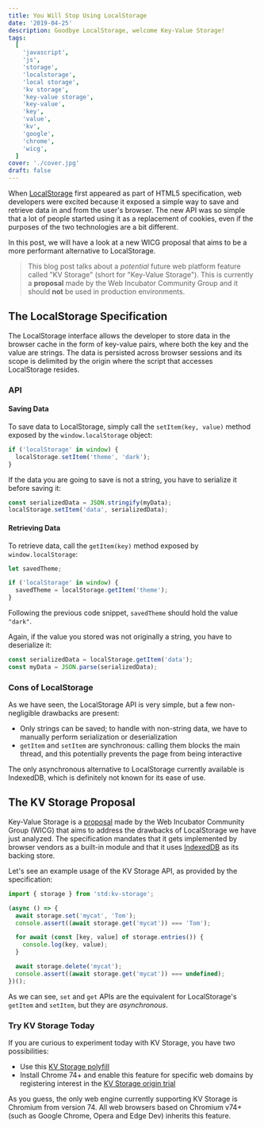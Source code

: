 ```yaml
---
title: You Will Stop Using LocalStorage
date: '2019-04-25'
description: Goodbye LocalStorage, welcome Key-Value Storage!
tags:
  [
    'javascript',
    'js',
    'storage',
    'localstorage',
    'local storage',
    'kv storage',
    'key-value storage',
    'key-value',
    'key',
    'value',
    'kv',
    'google',
    'chrome',
    'wicg',
  ]
cover: './cover.jpg'
draft: false
---
```


When [LocalStorage](https://html.spec.whatwg.org/multipage/webstorage.html#the-localstorage-attribute) first appeared as part of HTML5 specification, web developers were excited because it exposed a simple way to save and retrieve data in and from the user's browser. The new API was so simple that a lot of people started using it as a replacement of cookies, even if the purposes of the two technologies are a bit different.

In this post, we will have a look at a new WICG proposal that aims to be a more performant alternative to LocalStorage.

> This blog post talks about a _potential_ future web platform feature called "KV Storage" (short for "Key-Value Storage"). This is currently a **proposal** made by the Web Incubator Community Group and it should **not** be used in production environments.

## The LocalStorage Specification

The LocalStorage interface allows the developer to store data in the browser cache in the form of key-value pairs, where both the key and the value are strings. The data is persisted across browser sessions and its scope is delimited by the origin where the script that accesses LocalStorage resides.

### API

#### Saving Data

To save data to LocalStorage, simply call the `setItem(key, value)` method exposed by the `window.localStorage` object:

```javascript
if ('localStorage' in window) {
  localStorage.setItem('theme', 'dark');
}
```

If the data you are going to save is not a string, you have to serialize it before saving it:

```javascript
const serializedData = JSON.stringify(myData);
localStorage.setItem('data', serializedData);
```

#### Retrieving Data

To retrieve data, call the `getItem(key)` method exposed by `window.localStorage`:

```javascript
let savedTheme;

if ('localStorage' in window) {
  savedTheme = localStorage.getItem('theme');
}
```

Following the previous code snippet, `savedTheme` should hold the value `"dark"`.

Again, if the value you stored was not originally a string, you have to deserialize it:

```javascript
const serializedData = localStorage.getItem('data');
const myData = JSON.parse(serializedData);
```

### Cons of LocalStorage

As we have seen, the LocalStorage API is very simple, but a few non-negligible drawbacks are present:

- Only strings can be saved; to handle with non-string data, we have to manually perform serialization or deserialization
- `getItem` and `setItem` are synchronous: calling them blocks the main thread, and this potentially prevents the page from being interactive

The only asynchronous alternative to LocalStorage currently available is IndexedDB, which is definitely not known for its ease of use.

## The KV Storage Proposal

Key-Value Storage is a [proposal](https://wicg.github.io/kv-storage/) made by the Web Incubator Community Group (WICG) that aims to address the drawbacks of LocalStorage we have just analyzed. The specification mandates that it gets implemented by browser vendors as a built-in module and that it uses [IndexedDB](https://www.w3.org/TR/IndexedDB/) as its backing store.

Let's see an example usage of the KV Storage API, as provided by the specification:

```javascript
import { storage } from 'std:kv-storage';

(async () => {
  await storage.set('mycat', 'Tom');
  console.assert((await storage.get('mycat')) === 'Tom');

  for await (const [key, value] of storage.entries()) {
    console.log(key, value);
  }

  await storage.delete('mycat');
  console.assert((await storage.get('mycat')) === undefined);
})();
```

As we can see, `set` and `get` APIs are the equivalent for LocalStorage's `getItem` and `setItem`, but they are _asynchronous_.

### Try KV Storage Today

If you are curious to experiment today with KV Storage, you have two possibilities:

- Use this [KV Storage polyfill](https://github.com/GoogleChromeLabs/kv-storage-polyfill)
- Install Chrome 74+ and enable this feature for specific web domains by registering interest in the [KV Storage origin trial](https://developers.chrome.com/origintrials/#/trials/active)

As you guess, the only web engine currently supporting KV Storage is Chromium from version 74. All web browsers based on Chromium v74+ (such as Google Chrome, Opera and Edge Dev) inherits this feature.
